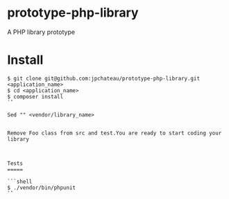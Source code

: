 # prototype-php-library
A PHP library prototype


Install
=======


```shell
$ git clone git@github.com:jpchateau/prototype-php-library.git <application_name>
$ cd <application_name>
$ composer install
`̀`

Sed "" <vendor/library_name>


Remove Foo class from src and test.You are ready to start coding your library



Tests
=====

```shell
$ ./vendor/bin/phpunit
`̀`